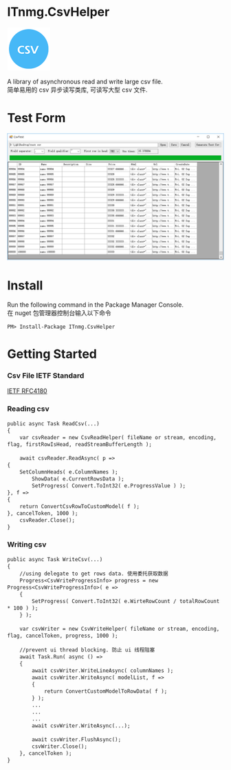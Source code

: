 # ITnmg.CsvHelper
![图标](https://raw.githubusercontent.com/jgh004/ITnmg.CsvHelper/master/Docs/logo.png)

  A library of asynchronous read and write large csv file.  
  简单易用的 csv 异步读写类库, 可读写大型 csv 文件. 

# Test Form
![实现效果](https://raw.githubusercontent.com/jgh004/ITnmg.CsvHelper/master/docs/test.png?s=200)

# Install

Run the following command in the Package Manager Console.  
在 nuget 包管理器控制台输入以下命令

    PM> Install-Package ITnmg.CsvHelper

# Getting Started

### Csv File IETF Standard
[IETF RFC4180](https://tools.ietf.org/html/rfc4180)

### Reading csv
    public async Task ReadCsv(...)
    {
        var csvReader = new CsvReadHelper( fileName or stream, encoding, flag, firstRowIsHead, readStreamBufferLength );
        
        await csvReader.ReadAsync( p => 
	{
	    SetColumnHeads( e.ColumnNames );
            ShowData( e.CurrentRowsData );
            SetProgress( Convert.ToInt32( e.ProgressValue ) );
	}, f =>
	{
	    return ConvertCsvRowToCustomModel( f );
	}, cancelToken, 1000 );
        csvReader.Close();
    }
    
### Writing csv
    public async Task WriteCsv(...)
    {
        //using delegate to get rows data. 使用委托获取数据
        Progress<CsvWriteProgressInfo> progress = new Progress<CsvWriteProgressInfo>( e =>
        {
            SetProgress( Convert.ToInt32( e.WirteRowCount / totalRowCount * 100 ) );
        } );
        
        var csvWriter = new CsvWriteHelper( fileName or stream, encoding, flag, cancelToken, progress, 1000 );
        
        //prevent ui thread blocking. 防止 ui 线程阻塞
        await Task.Run( async () =>
        {
            await csvWriter.WriteLineAsync( columnNames );
            await csvWriter.WriteAsync( modelList, f =>
            {
                return ConvertCustomModelToRowData( f );
            } );
            ...
            ...
            ...
            await csvWriter.WriteAsync(...);

            await csvWriter.FlushAsync();
            csvWriter.Close();
        }, cancelToken );
    }
